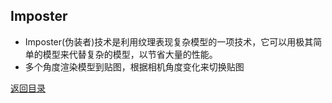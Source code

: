 ## Imposter

* Imposter(伪装者)技术是利用纹理表现复杂模型的一项技术，它可以用极其简单的模型来代替复杂的模型，以节省大量的性能。
* 多个角度渲染模型到贴图，根据相机角度变化来切换贴图

[返回目录](https://hehanxin.github.io/TA/index)